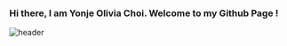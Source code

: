 ### Hi there, I am Yonje Olivia Choi. Welcome to my Github Page !


![header](https://capsule-render.vercel.app/api?text=Yonje_Olivia_Choi&animation=twinkling&type=cylinder&color=gradient)
<!--
![header](https://capsule-render.vercel.app/api?text=Hello%World!&fontAlign=70)

# 🌱 I’m currently learning ...
# Machine Learning / Deep Learning
# 🤔 I'm currently interested in ...
# NLP / Recommender System
**oliviachchoi/oliviachchoi** is a ✨ _special_ ✨ repository because its `README.md` (this file) appears on your GitHub profile.

Here are some ideas to get you started:

- 🔭 I’m currently working on ...
- 🌱 I’m currently learning ...
- 👯 I’m looking to collaborate on ...
- 🤔 I’m looking for help with ...
- 💬 Ask me about ...
- 📫 How to reach me: ...
- 😄 Pronouns: ...
- ⚡ Fun fact: ...
-->
